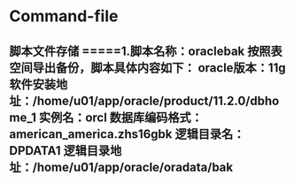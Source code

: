 # Command-file
脚本文件存储
=====1.脚本名称：oraclebak
按照表空间导出备份，脚本具体内容如下：
oracle版本：11g
软件安装地址：/home/u01/app/oracle/product/11.2.0/dbhome_1
实例名：orcl
数据库编码格式：american_america.zhs16gbk
逻辑目录名：DPDATA1
逻辑目录地址：/home/u01/app/oracle/oradata/bak
---
